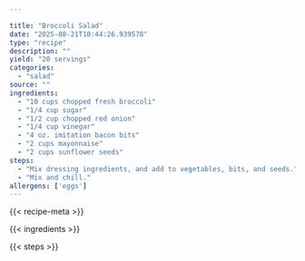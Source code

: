 ```yaml
---

title: "Broccoli Salad"
date: "2025-08-21T10:44:26.939578"
type: "recipe"
description: ""
yield: "20 servings"
categories:
  - "salad"
source: ""
ingredients:
  - "10 cups chopped fresh broccoli"
  - "1/4 cup sugar"
  - "1/2 cup chopped red onion"
  - "1/4 cup vinegar"
  - "4 oz. imitation bacon bits"
  - "2 cups mayonnaise"
  - "2 cups sunflower seeds"
steps:
  - "Mix dressing ingredients, and add to vegetables, bits, and seeds."
  - "Mix and chill."
allergens: ['eggs']
---
```


{{< recipe-meta >}}

{{< ingredients >}}

{{< steps >}}

